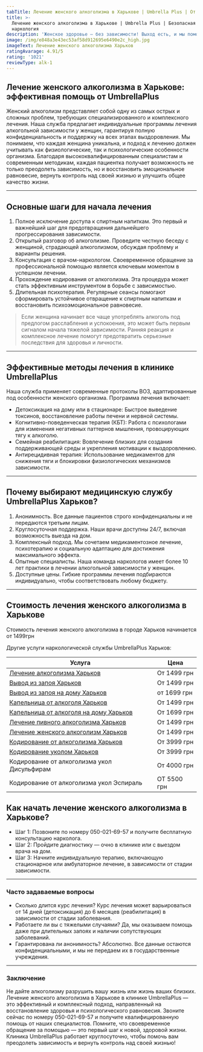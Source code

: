 ```yaml
---
tabTitle: Лечение женского алкоголизма в Харькове | Umbrella Plus | От 1499 грн
title: >-
  Лечение женского алкоголизма в Харькове | Umbrella Plus | Безопасная
  наркология
description: 'Женское здоровье – без зависимости! Выход есть, и мы поможем его найти.'
image: /img/e848a3e43ec53af58d912695e6490e2c_high.jpg
imageText: Лечение женского алкоголизма Харьков
ratingAvarage: 4.91/5
rating: '1021'
reviewType: alk-1
---
```


## Лечение женского алкоголизма в Харькове: эффективная помощь от UmbrellaPlus

Женский алкоголизм представляет собой одну из самых острых и сложных проблем, требующих специализированного и комплексного лечения. Наша служба предлагает индивидуальные программы лечения алкогольной зависимости у женщин, гарантируя полную конфиденциальность и поддержку на всех этапах выздоровления. Мы понимаем, что каждая женщина уникальна, и подход к лечению должен учитывать как физиологические, так и психологические особенности организма. Благодаря высококвалифицированным специалистам и современным методикам, каждая пациентка получает возможность не только преодолеть зависимость, но и восстановить эмоциональное равновесие, вернуть контроль над своей жизнью и улучшить общее качество жизни.

***

## Основные шаги для начала лечения

1. Полное исключение доступа к спиртным напиткам. Это первый и важнейший шаг для предотвращения дальнейшего прогрессирования зависимости.
2. Открытый разговор об алкоголизме. Проведите честную беседу с женщиной, страдающей алкоголизмом, обсуждая проблему и варианты решения.
3. Консультация с врачом-наркологом. Своевременное обращение за профессиональной помощью является ключевым моментом в успешном лечении.
4. Прохождение кодирования от алкоголизма. Эта процедура может стать эффективным инструментом в борьбе с зависимостью.
5. Длительная психотерапия. Регулярные сеансы помогают сформировать устойчивое отвращение к спиртным напиткам и восстановить психоэмоциональное равновесие.

> Если женщина начинает все чаще употреблять алкоголь под предлогом расслабления и успокоения, это может быть первым сигналом начала тяжелой зависимости. Ранняя реакция и комплексное лечение помогут предотвратить серьезные последствия для здоровья и личности.

***

## Эффективные методы лечения в клинике UmbrellaPlus

Наша служба применяет современные протоколы ВОЗ, адаптированные под особенности женского организма. Программа лечения включает:

* Детоксикация на дому или в стационаре: Быстрое выведение токсинов, восстановление работы печени и нервной системы.
* Когнитивно-поведенческая терапия (КБТ): Работа с психологами для изменения негативных паттернов мышления, провоцирующих тягу к алкоголю.
* Семейная реабилитация: Вовлечение близких для создания поддерживающей среды и укрепления мотивации к выздоровлению.
* Антирецидивная терапия: Использование медикаментов для снижения тяги и блокировки физиологических механизмов зависимости.

***

## Почему выбирают медицинскую службу UmbrellaPlus Харьков?

1. Анонимность. Все данные пациентов строго конфиденциальны и не передаются третьим лицам.
2. Круглосуточная поддержка. Наши врачи доступны 24/7, включая возможность выезда на дом.
3. Комплексный подход. Мы сочетаем медикаментозное лечение, психотерапию и социальную адаптацию для достижения максимального эффекта.
4. Опытные специалисты. Наша команда наркологов имеет более 10 лет практики в лечении алкогольной зависимости у женщин.
5. Доступные цены. Гибкие программы лечения подбираются индивидуально, чтобы соответствовать любому бюджету.

***

## Стоимость лечения женского алкоголизма в Харькове

Стоимость лечения женского алкоголизма в городе Харьков начинается от 1499грн

Другие услуги наркологической службы UmbrellaPlus Харьков:

| Услуга                                                                                                                | Цена        |
| --------------------------------------------------------------------------------------------------------------------- | ----------- |
| [Лечение алкоголизма Харьков](https://umbrella-plus.com.ua/kharkiv/lechenie_alkogolizma_v_kharkove/)                  | От 1499 грн |
| [Вывод из запоя Харьков](https://umbrella-plus.com.ua/kharkiv/vivod-iz-zapoia-kharkiv/)                               | От 1499 грн |
| [Вывод из запоя на дому Харьков](https://umbrella-plus.com.ua/kharkiv/vivod-iz-zapoia-na-domy-kharkiv/)               | от 1699 грн |
| [Капельница от алкоголя Харьков](https://umbrella-plus.com.ua/kharkiv/kapelnitsya-ot-alc/)                            | От 1499 грн |
| [Капельница от алкоголя на дому Харьков](https://umbrella-plus.com.ua/kharkiv/kapelnica-ot-alkogola-na-domy-kharkiv/) | От 1699 грн |
| [Лечение пивного алкоголизма Харьков](https://umbrella-plus.com.ua/kharkiv/lechenie_pivnogo_alkogolizma_kharkiv/)     | От 1499 грн |
| [Лечение женского алкоголизм Харьков](https://umbrella-plus.com.ua/kharkiv/lechenie_jenskogo_alkogolizma_kharkiv/)    | От 1499 грн |
| [Кодирование от алкоголизма Харьков](https://umbrella-plus.com.ua/kharkiv/kodirovka_ot_alkogolizma_kharkiv/)          | От 3999 грн |
| [Кодирование уколом Харьков](https://umbrella-plus.com.ua/kharkiv/kodirovka_ot_alkogolizma_ykolom_kharkov/)           | От 3999 грн |
| Кодирование от алкоголизма укол Дисульфирам                                                                           | От 4000 грн |
| Кодирование от алкоголизма укол Эспираль                                                                              | ОТ 5500 грн |

## Как начать лечение женского алкоголизма в Харькове?

* Шаг 1: Позвоните по номеру 050-021-69-57 и получите бесплатную консультацию нарколога.
* Шаг 2: Пройдите диагностику — очно в клинике или с выездом врача на дом.
* Шаг 3: Начните индивидуальную терапию, включающую стационарное или амбулаторное лечение, в зависимости от стадии зависимости.

***

### Часто задаваемые вопросы

* Сколько длится курс лечения?
  Курс лечения может варьироваться от 14 дней (детоксикация) до 6 месяцев (реабилитация) в зависимости от стадии заболевания.
* Работаете ли вы с тяжелыми случаями?
  Да, мы оказываем помощь даже при длительных запоях и наличии сопутствующих заболеваний.
* Гарантирована ли анонимность?
  Абсолютно. Все данные остаются конфиденциальными, и мы не передаем их в государственные учреждения.

***

### Заключение

Не дайте алкоголизму разрушить вашу жизнь или жизнь ваших близких. Лечение женского алкоголизма в Харькове в клинике UmbrellaPlus — это эффективный и комплексный подход, направленный на восстановление здоровья и психологического равновесия. Звоните сейчас по номеру 050-021-69-57 и получите квалифицированную помощь от наших специалистов.  Помните, что своевременное обращение за помощью — это первый шаг к новой, здоровой жизни. Клиника UmbrellaPlus работает круглосуточно, чтобы помочь вам преодолеть зависимость и вернуть контроль над своей жизнью!
